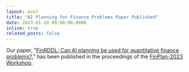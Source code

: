 ```yaml
---
layout: post
title: "AI Planning for Finance Problems Paper Published"
date: 2023-01-20 09:00:00-0000
inline: true
related_posts: false
---
```


Our paper, "[FinRDDL: Can AI planning be used for quantitative finance problems?](https://www.finplan-workshop.com/)," has been published in the proceedings of the [FinPlan-2023 Workshop](https://www.finplan-workshop.com/).
